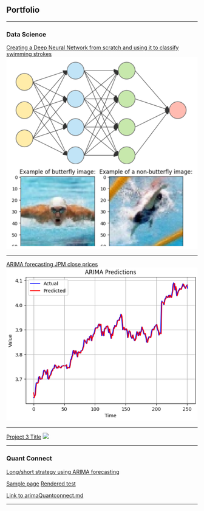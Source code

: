 ## Portfolio

---

### Data Science

[Creating a Deep Neural Network from scratch and using it to classify swimming strokes](/projects/deepNN/3LayerNN.html)
<img src="projects/deepNN/thumbnail.png?raw=true"/>

---

[ARIMA forecasting JPM close prices](/projects/arimaForecasting/arimaFinal.html)
<img src="projects/arimaForecasting/projectPic.png?raw=true"/>

---
[Project 3 Title](http://example.com/)
<img src="images/dummy_thumbnail.jpg?raw=true"/>

---

### Quant Connect
[Long/short strategy using ARIMA forecasting](/projects/arimaForecasting/arimaQC.html)


<a href="sample_page.md" target="_blank">Sample page</a>
<a href="test.md" target="_blank">Rendered test</a> 


<a href="{{ site.baseurl }}/arimaQuantconnect.html">Link to arimaQuantconnect.md</a>


---
